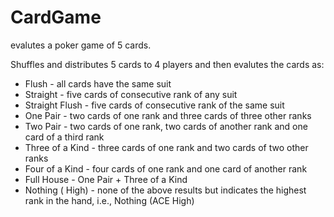 # CardGame
evalutes a poker game of 5 cards.

Shuffles and distributes 5 cards to 4 players and then evalutes the cards as: 

- Flush - all cards have the same suit
- Straight - five cards of consecutive rank of any suit
- Straight Flush - five cards of consecutive rank of the same
  suit
- One Pair - two cards of one rank and three cards of three other
  ranks
- Two Pair -  two cards of one rank, two cards of another rank
  and one card of a third rank 
- Three of a Kind - three cards of one rank and two cards of two other ranks
- Four of a Kind - four cards of one rank and one card of another rank
- Full House - One Pair + Three of a Kind
- Nothing (<rank> High) - none of the above results but indicates the highest 
  rank in the hand, i.e., Nothing (ACE High)
